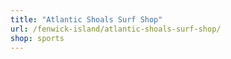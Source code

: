 ```yaml
---
title: "Atlantic Shoals Surf Shop"
url: /fenwick-island/atlantic-shoals-surf-shop/
shop: sports
---
```

